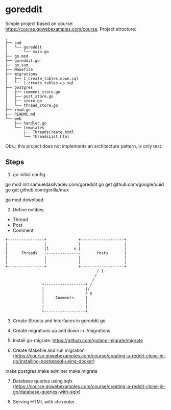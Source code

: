 # goreddit

Simple project based on course: https://course.gowebexamples.com/course.
Project structure:

```
.
├── cmd
│   └── goreddit
│       └── main.go
├── go.mod
├── goreddit.go
├── go.sum
├── Makefile
├── migrations
│   ├── 1_create_tables.down.sql
│   └── 1_create_tables.up.sql
├── postgres
│   ├── comment_store.go
│   ├── post_store.go
│   ├── store.go
│   └── thread_store.go
├── read.go
├── README.md
└── web
    ├── handler.go
    └── templates
        ├── ThreadsCreate.html
        └── ThreadsList.html
```

Obs.: this project does not implements an architecture pattern, is only test.

## Steps

1. go initial config

go mod init samueldasilvadev.com/goreddit
go get github.com/google/uuid
go get github.com/gorilla/mux

go mod download

2. Define entities:
- Thread
- Post
- Comment

```
+----------------+              +-------------------+
|                |              |                   |
|                |1           n |                   |
|      Threads   ----------------       Posts       |
|                |              |                   |
|                |              |                   |
+----------------+              +-------------------+
                                        / 1         
                                       /            
                                      /             
                +------------------+ /               
                |                  |/                
                |                  / n                
                |     Comments     |                 
                |                  |                 
                |                  |                 
                +------------------+                 
```

3. Create Structs and Interfaces in goreddit.go

4. Create migrations up and down in ./migrations

5. Install go-migrate: https://github.com/golang-migrate/migrate

6. Create Makefile and run migration (https://course.gowebexamples.com/course/creating-a-reddit-clone-in-go/installing-postgresql-using-docker)

  make postgres
  make adminer
  make migrate

7. Database queries using sqlx (https://course.gowebexamples.com/course/creating-a-reddit-clone-in-go/database-queries-with-sqlx)

8. Serving HTML with chi router.
